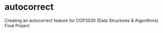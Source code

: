 # autocorrect
Creating an autocorrect feature for COP3530 (Data Structures &amp; Algorithms) Final Project 
